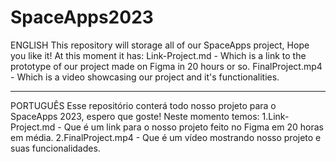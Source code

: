 # SpaceApps2023

ENGLISH
This repository will storage all of our SpaceApps project, Hope you like it! At this moment it has:
Link-Project.md - Which is a link to the prototype of our project made on Figma in 20 hours or so.
FinalProject.mp4 - Which is a video showcasing our project and it's functionalities.

-------------------------------------------------------------------------------------------------------------

PORTUGUÊS
Esse repositório conterá todo nosso projeto para o SpaceApps 2023, espero que goste! Neste momento temos:
1.Link-Project.md - Que é um link para o nosso projeto feito no Figma em 20 horas em média.
2.FinalProject.mp4 - Que é um vídeo mostrando nosso projeto e suas funcionalidades.
